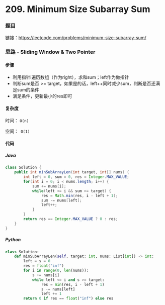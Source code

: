 # 209. Minimum Size Subarray Sum

### 题目

链接：https://leetcode.com/problems/minimum-size-subarray-sum/



### 思路 - Sliding Window & Two Pointer

#### 步骤

- 利用指针i遍历数组（作为right），求和sum；left作为做指针
- 判断sum是否 >= target，如果是的话，left++同时减少sum，判断是否还满足sum的条件
- 满足条件，更新最小的res即可





#### 复杂度

时间： `O(n)`

空间：` O(1)`

#### 代码

##### Java

```java
class Solution {
    public int minSubArrayLen(int target, int[] nums) {
        int left = 0, sum = 0, res = Integer.MAX_VALUE;
        for(int i = 0; i < nums.length; i++) {
            sum += nums[i];
            while(left <= i && sum >= target) {
                res = Math.min(res, i - left + 1);
                sum -= nums[left];
                left++;
            }
        }
        return res == Integer.MAX_VALUE ? 0 : res;
    }
}
```



##### Python

```python
class Solution:
    def minSubArrayLen(self, target: int, nums: List[int]) -> int:
        left = s = 0
        res = float("inf")
        for i in range(0, len(nums)):
            s += nums[i]
            while left <= i and s >= target:
                res = min(res, i - left + 1)
                s -= nums[left]
                left += 1
        return 0 if res == float("inf") else res
```

